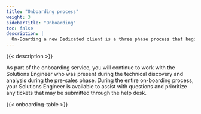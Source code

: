 ```yaml
---
title: "Onboarding process"
weight: 3
sidebarTitle: "Onboarding"
toc: false
description: |
  On-Boarding a new Dedicated client is a three phase process that begins the moment your contract is closed with your sales representative.
---
```


{{< description >}}

As part of the onboarding service, you will continue to work with the Solutions Engineer who was present during the technical discovery and analysis during the pre-sales phase.  During the entire on-boarding process, your Solutions Engineer is available to assist with questions and prioritize any tickets that may be submitted through the help desk.

{{< onboarding-table >}}
